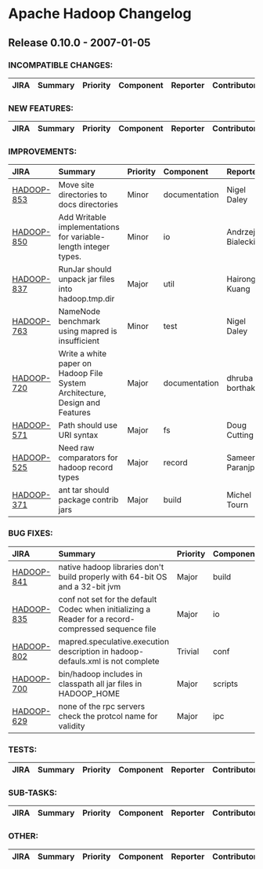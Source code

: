 # Apache Hadoop Changelog

## Release 0.10.0 - 2007-01-05

### INCOMPATIBLE CHANGES:

| JIRA | Summary | Priority | Component | Reporter | Contributor |
|:---- |:---- | :--- |:---- |:---- |:---- |


### NEW FEATURES:

| JIRA | Summary | Priority | Component | Reporter | Contributor |
|:---- |:---- | :--- |:---- |:---- |:---- |


### IMPROVEMENTS:

| JIRA | Summary | Priority | Component | Reporter | Contributor |
|:---- |:---- | :--- |:---- |:---- |:---- |
| [HADOOP-853](https://issues.apache.org/jira/browse/HADOOP-853) | Move site directories to docs directories |  Minor | documentation | Nigel Daley | Doug Cutting |
| [HADOOP-850](https://issues.apache.org/jira/browse/HADOOP-850) | Add Writable implementations for variable-length integer types. |  Minor | io | Andrzej Bialecki | Andrzej Bialecki |
| [HADOOP-837](https://issues.apache.org/jira/browse/HADOOP-837) | RunJar should unpack jar files into hadoop.tmp.dir |  Major | util | Hairong Kuang | Hairong Kuang |
| [HADOOP-763](https://issues.apache.org/jira/browse/HADOOP-763) | NameNode benchmark using mapred is insufficient |  Minor | test | Nigel Daley | Nigel Daley |
| [HADOOP-720](https://issues.apache.org/jira/browse/HADOOP-720) | Write a white paper on Hadoop File System Architecture, Design and Features |  Major | documentation | dhruba borthakur | dhruba borthakur |
| [HADOOP-571](https://issues.apache.org/jira/browse/HADOOP-571) | Path should use URI syntax |  Major | fs | Doug Cutting | Doug Cutting |
| [HADOOP-525](https://issues.apache.org/jira/browse/HADOOP-525) | Need raw comparators for hadoop record types |  Major | record | Sameer Paranjpye | Milind Bhandarkar |
| [HADOOP-371](https://issues.apache.org/jira/browse/HADOOP-371) | ant tar should package contrib jars |  Major | build | Michel Tourn | Nigel Daley |


### BUG FIXES:

| JIRA | Summary | Priority | Component | Reporter | Contributor |
|:---- |:---- | :--- |:---- |:---- |:---- |
| [HADOOP-841](https://issues.apache.org/jira/browse/HADOOP-841) | native hadoop libraries don't build properly with 64-bit OS and a 32-bit jvm |  Major | build | Arun C Murthy | Arun C Murthy |
| [HADOOP-835](https://issues.apache.org/jira/browse/HADOOP-835) | conf not set for the default Codec when initializing a Reader for a record-compressed sequence file |  Major | io | Hairong Kuang | Hairong Kuang |
| [HADOOP-802](https://issues.apache.org/jira/browse/HADOOP-802) | mapred.speculative.execution description in hadoop-defauls.xml is not complete |  Trivial | conf | Nigel Daley | Nigel Daley |
| [HADOOP-700](https://issues.apache.org/jira/browse/HADOOP-700) | bin/hadoop includes in classpath all jar files in HADOOP\_HOME |  Major | scripts | Nigel Daley | Doug Cutting |
| [HADOOP-629](https://issues.apache.org/jira/browse/HADOOP-629) | none of the rpc servers check the protcol name for validity |  Major | ipc | Owen O'Malley | Owen O'Malley |


### TESTS:

| JIRA | Summary | Priority | Component | Reporter | Contributor |
|:---- |:---- | :--- |:---- |:---- |:---- |


### SUB-TASKS:

| JIRA | Summary | Priority | Component | Reporter | Contributor |
|:---- |:---- | :--- |:---- |:---- |:---- |


### OTHER:

| JIRA | Summary | Priority | Component | Reporter | Contributor |
|:---- |:---- | :--- |:---- |:---- |:---- |


